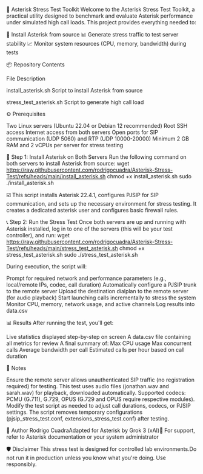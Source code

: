 🚀 Asterisk Stress Test Toolkit
Welcome to the Asterisk Stress Test Toolkit, a practical utility designed to benchmark and evaluate Asterisk performance under simulated high call loads. This project provides everything needed to:

🎯 Install Asterisk from source
📊 Generate stress traffic to test server stability
📈 Monitor system resources (CPU, memory, bandwidth) during tests


📦 Repository Contents



File
Description



install_asterisk.sh
Script to install Asterisk from source


stress_test_asterisk.sh
Script to generate high call load



⚙️ Prerequisites

Two Linux servers (Ubuntu 22.04 or Debian 12 recommended)
Root SSH access
Internet access from both servers
Open ports for SIP communication (UDP 5060) and RTP (UDP 10000-20000)
Minimum 2 GB RAM and 2 vCPUs per server for stress testing


🧱 Step 1: Install Asterisk on Both Servers
Run the following command on both servers to install Asterisk from source:
wget https://raw.githubusercontent.com/rodrigocuadra/Asterisk-Stress-Test/refs/heads/main/install_asterisk.sh
chmod +x install_asterisk.sh
sudo ./install_asterisk.sh


☑️ This script installs Asterisk 22.4.1, configures PJSIP for SIP communication, and sets up the necessary environment for stress testing. It creates a dedicated asterisk user and configures basic firewall rules.


📞 Step 2: Run the Stress Test
Once both servers are up and running with Asterisk installed, log in to one of the servers (this will be your test controller), and run:
wget https://raw.githubusercontent.com/rodrigocuadra/Asterisk-Stress-Test/refs/heads/main/stress_test_asterisk.sh
chmod +x stress_test_asterisk.sh
sudo ./stress_test_asterisk.sh

During execution, the script will:

Prompt for required network and performance parameters (e.g., local/remote IPs, codec, call duration)
Automatically configure a PJSIP trunk to the remote server
Upload the destination dialplan to the remote server (for audio playback)
Start launching calls incrementally to stress the system
Monitor CPU, memory, network usage, and active channels
Log results into data.csv


📊 Results
After running the test, you'll get:

Live statistics displayed step-by-step on screen
A data.csv file containing all metrics for review
A final summary of:
Max CPU usage
Max concurrent calls
Average bandwidth per call
Estimated calls per hour based on call duration




🧠 Notes

Ensure the remote server allows unauthenticated SIP traffic (no registration required) for testing.
This test uses audio files (jonathan.wav and sarah.wav) for playback, downloaded automatically.
Supported codecs: PCMU (G.711), G.729, OPUS (G.729 and OPUS require respective modules).
Modify the test script as needed to adjust call durations, codecs, or PJSIP settings.
The script removes temporary configurations (pjsip_stress_test.conf, extensions_stress_test.conf) after testing.


👤 Author
Rodrigo CuadraAdapted for Asterisk by Grok 3 (xAI)📧 For support, refer to Asterisk documentation or your system administrator

🛡️ Disclaimer
This stress test is designed for controlled lab environments.Do not run it in production unless you know what you're doing.
Use responsibly.

